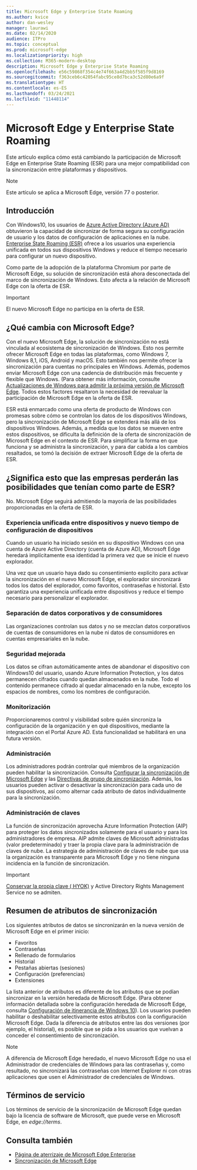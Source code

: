 ```yaml
---
title: Microsoft Edge y Enterprise State Roaming
ms.author: kvice
author: dan-wesley
manager: laurawi
ms.date: 02/14/2020
audience: ITPro
ms.topic: conceptual
ms.prod: microsoft-edge
ms.localizationpriority: high
ms.collection: M365-modern-desktop
description: Microsoft Edge y Enterprise State Roaming
ms.openlocfilehash: e56c59868f354c4e74f663a4d2bb5f585f9d8169
ms.sourcegitcommit: f363ceb6c42054fabc95ce8d7bca3c52d80e6a9f
ms.translationtype: HT
ms.contentlocale: es-ES
ms.lasthandoff: 03/24/2021
ms.locfileid: "11448114"
---
```

# <a name="microsoft-edge-and-enterprise-state-roaming"></a>Microsoft Edge y Enterprise State Roaming

Este artículo explica cómo está cambiando la participación de Microsoft Edge en Enterprise State Roaming (ESR) para una mejor compatibilidad con la sincronización entre plataformas y dispositivos.

> [!NOTE]
> Este artículo se aplica a Microsoft Edge, versión 77 o posterior.

## <a name="introduction"></a>Introducción

Con Windows10, los usuarios de [Azure Active Directory (Azure AD)](/azure/active-directory/fundamentals/active-directory-whatis) obtuvieron la capacidad de sincronizar de forma segura su configuración de usuario y los datos de configuración de aplicaciones en la nube. [Enterprise State Roaming (ESR)](/azure/active-directory/devices/enterprise-state-roaming-overview) ofrece a los usuarios una experiencia unificada en todos sus dispositivos Windows y reduce el tiempo necesario para configurar un nuevo dispositivo.

Como parte de la adopción de la plataforma Chromium por parte de Microsoft Edge, su solución de sincronización está ahora desconectada del marco de sincronización de Windows. Esto afecta a la relación de Microsoft Edge con la oferta de ESR.

> [!IMPORTANT]
> El nuevo Microsoft Edge no participa en la oferta de ESR.

## <a name="whats-changing-with-microsoft-edge"></a>¿Qué cambia con Microsoft Edge?

Con el nuevo Microsoft Edge, la solución de sincronización no está vinculada al ecosistema de sincronización de Windows. Esto nos permite ofrecer Microsoft Edge en todas las plataformas, como Windows 7, Windows 8,1, iOS, Android y macOS. Esto también nos permite ofrecer la sincronización para cuentas no principales en Windows. Además, podemos enviar Microsoft Edge con una cadencia de distribución más frecuente y flexible que Windows. (Para obtener más información, consulte [Actualizaciones de Windows para admitir la próxima versión de Microsoft Edge](microsoft-edge-sysupdate-windows-updates.md). Todos estos factores resaltaron la necesidad de reevaluar la participación de Microsoft Edge en la oferta de ESR.

ESR está enmarcado como una oferta de producto de Windows con promesas sobre cómo se controlan los datos de los dispositivos Windows, pero la sincronización de Microsoft Edge se extenderá más allá de los dispositivos Windows. Además, a medida que los datos se mueven entre estos dispositivos, se dificulta la definición de la oferta de sincronización de Microsoft Edge en el contexto de ESR. Para simplificar la forma en que funciona y se administra la sincronización, y para dar cabida a los cambios resaltados, se tomó la decisión de extraer Microsoft Edge de la oferta de ESR.

## <a name="does-this-mean-enterprises-will-lose-the-abilities-they-had-as-part-of-esr"></a>¿Significa esto que las empresas perderán las posibilidades que tenían como parte de ESR?

No. Microsoft Edge seguirá admitiendo la mayoría de las posibilidades proporcionadas en la oferta de ESR.

### <a name="unified-experience-across-devices-and-new-device-configuration-time"></a>Experiencia unificada entre dispositivos y nuevo tiempo de configuración de dispositivos

Cuando un usuario ha iniciado sesión en su dispositivo Windows con una cuenta de Azure Active Directory (cuenta de Azure AD), Microsoft Edge heredará implícitamente esa identidad la primera vez que se inicie el nuevo explorador.

Una vez que un usuario haya dado su consentimiento explícito para activar la sincronización en el nuevo Microsoft Edge, el explorador sincronizará todos los datos del explorador, como favoritos, contraseñas e historial. Esto garantiza una experiencia unificada entre dispositivos y reduce el tiempo necesario para personalizar el explorador.

### <a name="separation-of-corporate-and-consumer-data"></a>Separación de datos corporativos y de consumidores

Las organizaciones controlan sus datos y no se mezclan datos corporativos de cuentas de consumidores en la nube ni datos de consumidores en cuentas empresariales en la nube.

### <a name="enhanced-security"></a>Seguridad mejorada

Los datos se cifran automáticamente antes de abandonar el dispositivo con Windows10 del usuario, usando Azure Information Protection, y los datos permanecen cifrados cuando quedan almacenados en la nube. Todo el contenido permanece cifrado al quedar almacenado en la nube, excepto los espacios de nombres, como los nombres de configuración.

### <a name="monitoring"></a>Monitorización

Proporcionaremos control y visibilidad sobre quién sincroniza la configuración de la organización y en qué dispositivos, mediante la integración con el Portal Azure AD. Esta funcionalidad se habilitará en una futura versión.

### <a name="management"></a>Administración

Los administradores podrán controlar qué miembros de la organización pueden habilitar la sincronización. Consulta [Configurar la sincronización de Microsoft Edge](microsoft-edge-enterprise-sync.md#configure-microsoft-edge-sync) y las [Directivas de grupo de sincronización](microsoft-edge-enterprise-sync.md#sync-group-policies). Además, los usuarios pueden activar o desactivar la sincronización para cada uno de sus dispositivos, así como alternar cada atributo de datos individualmente para la sincronización.

### <a name="key-management"></a>Administración de claves

La función de sincronización aprovecha Azure Information Protection (AIP) para proteger los datos sincronizados solamente para el usuario y para los administradores de empresa. AIP admite claves de Microsoft administradas (valor predeterminado) y traer la propia clave para la administración de claves de nube. La estrategia de administración de claves de nube que usa la organización es transparente para Microsoft Edge y no tiene ninguna incidencia en la función de sincronización.

> [!IMPORTANT]
> [Conservar la propia clave ( HYOK)](/azure/information-protection/configure-adrms-restrictions) y Active Directory Rights Management Service no se admiten.

## <a name="summary-of-sync-attributes"></a>Resumen de atributos de sincronización

Los siguientes atributos de datos se sincronizarán en la nueva versión de Microsoft Edge en el primer inicio:

- Favoritos
- Contraseñas
- Rellenado de formularios
- Historial
- Pestañas abiertas (sesiones)
- Configuración (preferencias)
- Extensiones

La lista anterior de atributos es diferente de los atributos que se podían sincronizar en la versión heredada de Microsoft Edge. (Para obtener información detallada sobre la configuración heredada de Microsoft Edge, consulta [Configuración de itinerancia de Windows 10](/azure/active-directory/devices/enterprise-state-roaming-windows-settings-reference)). Los usuarios pueden habilitar o deshabilitar selectivamente estos atributos con la configuración Microsoft Edge. Dada la diferencia de atributos entre las dos versiones (por ejemplo, el historial), es posible que se pida a los usuarios que vuelvan a conceder el consentimiento de sincronización.

> [!NOTE]
> A diferencia de Microsoft Edge heredado, el nuevo Microsoft Edge no usa el Administrador de credenciales de Windows para las contraseñas y, como resultado, no sincronizará las contraseñas con Internet Explorer ni con otras aplicaciones que usen el Administrador de credenciales de Windows.

## <a name="terms-of-service"></a>Términos de servicio

Los términos de servicio de la sincronización de Microsoft Edge quedan bajo la licencia de software de Microsoft, que puede verse en Microsoft Edge, en *edge://terms*.

## <a name="see-also"></a>Consulta también

- [Página de aterrizaje de Microsoft Edge Enterprise](https://aka.ms/EdgeEnterprise)
- [Sincronización de Microsoft Edge](microsoft-edge-enterprise-sync.md)